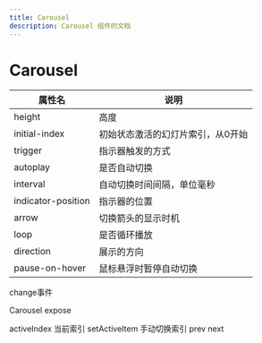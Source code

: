 ```yaml
---
title: Carousel
description: Carousel 组件的文档
---
```


# Carousel





















| 属性名  | 说明             |
| ------- | ---------------- |
| height | 高度 |
| initial-index |  初始状态激活的幻灯片索引，从0开始      |
| trigger |  指示器触发的方式      |
| autoplay |  是否自动切换      |
| interval |  自动切换时间间隔，单位毫秒      |
| indicator-position |  指示器的位置      |
| arrow |   切换箭头的显示时机     |
| loop |   是否循环播放     |
| direction |   展示的方向     |
| pause-on-hover |   鼠标悬浮时暂停自动切换     |


change事件







Carousel expose

activeIndex 当前索引
setActiveItem 手动切换索引 
prev 
next 
